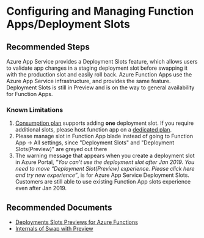 <properties
	pageTitle="Configuring and Managing Function Apps/Deployment Slots"
	description="Configuring and Managing Function Apps/Deployment Slots"
	service="microsoft.web"
	resource="functions"
	authors="cts-shrahman,cts-shrahman"
    ms.author="shrahman,danzha"
	displayOrder=""
	selfHelpType="generic"
	supportTopicIds="32630465"
	resourceTags=""
	productPesIds="16072"
	cloudEnvironments="public, Fairfax"
	articleId="7e610ca6-fcf9-4243-b96e-7d22abb5823b"
	ownershipId="Compute_AppService"
/>

# Configuring and Managing Function Apps/Deployment Slots

## **Recommended Steps**

Azure App Service provides a Deployment Slots feature, which allows users to validate app changes in a staging deployment slot before swapping it with the production slot and easily roll back. Azure Function Apps use the Azure App Service infrastructure, and provides the same feature. Deployment Slots is still in Preview and is on the way to general availability for Function Apps. <br>

### **Known Limitations**<br>

1. [Consumption plan](https://docs.microsoft.com/azure/azure-functions/functions-scale#consumption-plan) supports adding **one** deployment slot. If you require additional slots, please host function app on a [dedicated plan](https://docs.microsoft.com/azure/azure-functions/functions-scale#consumption-plan). 
2. Please manage slot in Function App blade instead of going to Function App -> All settings, since "Deployment Slots" and "Deployment Slots(Preview)" are greyed out there 
3. The warning message that appears when you create a deployment slot in Azure Portal, *"You can’t use the deployment slot after Jan 2019. You need to move “Deployment Slot(Preview) experience. Please click here and try new experience”*, is for Azure App Service Deployment Slots. Customers are still able to use existing Function App slots experience even after Jan 2019.

## **Recommended Documents**

* [Deployments Slots Previews for Azure Functions](https://blogs.msdn.microsoft.com/appserviceteam/2017/06/13/deployment-slots-preview-for-azure-functions/) 
* [Internals of Swap with Preview](https://blogs.msdn.microsoft.com/waws/2016/12/12/slot-swap-with-preview/)

